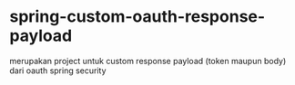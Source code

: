 # spring-custom-oauth-response-payload
merupakan project untuk custom response payload (token maupun body) dari oauth spring security
